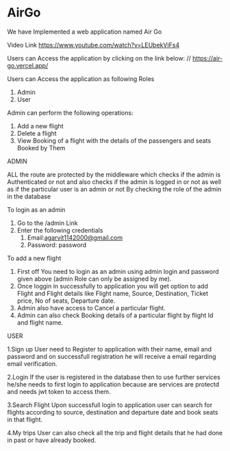 # AirGo


We have Implemented a web application named Air Go

Video Link
https://www.youtube.com/watch?v=LEUbekViFs4

Users can Access the application by clicking on the link below:
// https://air-go.vercel.app/

Users can Access the application as following Roles

1. Admin
2. User

Admin can perform the following operations:

1. Add a new flight
2. Delete a flight
3. View Booking of a flight with the details of the passengers and seats Booked by Them

ADMIN

ALL the route are protected by the middleware which checks if the admin is Authenticated or not and also checks if the admin is logged in or not as well as if the particular user is an admin or not By checking the role of the admin in the database

To login as an admin

1. Go to the /admin Link
2. Enter the following credentials
   1. Email:agarvit1142000@gmail.com
   2. Password: password

To add a new flight

1. First off You need to login as an admin using admin login and password given above (admin Role can only be assigned by me).
2. Once loggin in successfully to application you will get option to add Flight and Flight details like Flight name, Source, Destination, Ticket price, No of seats, Departure date.
3. Admin also have access to Cancel a particular flight.
4. Admin can also check Booking details of a particular flight by flight Id and flight name.


USER

1.Sign up 
User need to Register to application with their name, email and password and on successfull registration he will receive a email regarding email verification.

2.Login 
If the user is registered in the database then to use further services he/she  needs to first login to application because are services are protectd and needs jwt token to access them.

3.Search Flight
Upon successfull login to application user can search for flights according to source, destination and departure date and book seats in that flight.

4.My trips
User can also check all the trip and flight details that he had done in past or have already booked.

